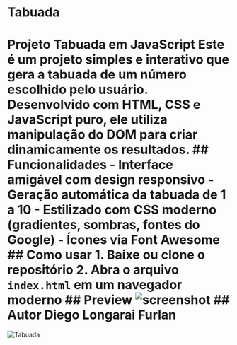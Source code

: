 # Tabuada
# Projeto Tabuada em JavaScript  Este é um projeto simples e interativo que gera a tabuada de um número escolhido pelo usuário. Desenvolvido com HTML, CSS e JavaScript puro, ele utiliza manipulação do DOM para criar dinamicamente os resultados.  ## Funcionalidades  - Interface amigável com design responsivo - Geração automática da tabuada de 1 a 10 - Estilizado com CSS moderno (gradientes, sombras, fontes do Google) - Ícones via Font Awesome  ## Como usar  1. Baixe ou clone o repositório 2. Abra o arquivo `index.html` em um navegador moderno  ## Preview  ![screenshot](preview.png) <!-- (adicione uma imagem depois se quiser) -->  ## Autor  Diego Longarai Furlan

![Tabuada](https://github.com/user-attachments/assets/381b7515-d864-4e20-9ada-9764a624f4a5)
